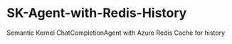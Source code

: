 # SK-Agent-with-Redis-History
Semantic Kernel ChatCompletionAgent with Azure Redis Cache for history
